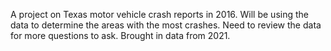 A project on Texas motor vehicle crash reports in 2016.
Will be using the data to determine the areas with the most crashes.
Need to review the data for more questions to ask.
Brought in data from 2021.